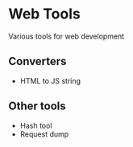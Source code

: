 # Web Tools

Various tools for web development

## Converters

* HTML to JS string

## Other tools

* Hash tool
* Request dump